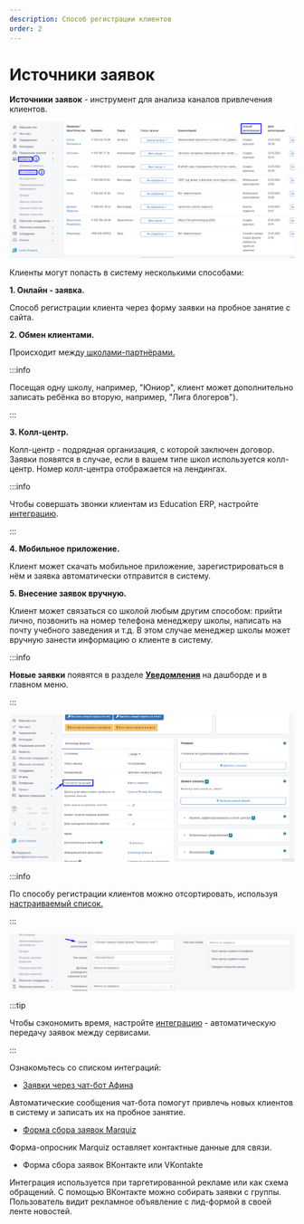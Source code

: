 ```yaml
---
description: Способ регистрации клиентов
order: 2
---
```


# Источники заявок

**Источники заявок** - инструмент для анализа каналов привлечения клиентов.

![](../.gitbook/assets/Screenshot_399.png)

Клиенты могут попасть в систему несколькими способами:

**1. Онлайн - заявка.**

Способ регистрации клиента через форму заявки на пробное занятие с сайта.

**2. Обмен клиентами.**

Происходит между[ школами-партнёрами.](../nachalo-raboty/shkola/partnyory.md)

:::info

Посещая одну школу, например, "Юниор", клиент может дополнительно записать ребёнка во вторую, например, "Лига блогеров").

:::

**3. Колл-центр.**

Колл-центр - подрядная организация, с которой заключен договор. Заявки появятся в случае, если в вашем типе школ используется колл-центр. Номер колл-центра отображается на лендингах.

:::info

Чтобы совершать звонки клиентам из Education ERP, настройте [интеграцию](broken-reference).

:::

**4. Мобильное приложение.**

Клиент может скачать мобильное приложение, зарегистрироваться в нём и заявка автоматически отправится в систему.

**5. Внесение заявок вручную.**

Клиент может связаться со школой любым другим способом: прийти лично, позвонить на номер телефона менеджеру школы, написать на почту учебного заведения и т.д. В этом случае менеджер школы может вручную занести информацию о клиенте в систему.

:::info

**Новые заявки** появятся в разделе [**Уведомления**](../uvedomleniya/) на дашборде и в главном меню.

:::

![](../.gitbook/assets/Screenshot_400.png)

:::info

По способу регистрации клиентов можно отсортировать, используя[ настраиваемый ](nastraivaemyi-spisok-klientov.md)[список.](nastraivaemyi-spisok-klientov.md)

:::

![](<../.gitbook/assets/Screenshot_405 (2).png>)

:::tip

Чтобы сэкономить время, настройте [интеграцию](../integracii/) - автоматическую передачу заявок между сервисами.

:::

Ознакомьтесь со списком интеграций:

* [Заявки через чат-бот Афина ](../chat-bot-afina/chto-mozhet-afina.md)

Автоматические сообщения чат-бота помогут привлечь новых клиентов в систему и записать их на пробное занятие.

* [Форма сбора заявок Marquiz](../integracii/marquiz/)

Форма-опросник Marquiz оставляет контактные данные для связи.

* Форма сбора заявок ВКонтакте или VKontakte

Интеграция используется при таргетированной рекламе или как схема обращений. С помощью ВКонтакте можно собирать заявки с группы. Пользователь видит рекламное объявление с лид-формой в своей ленте новостей.
